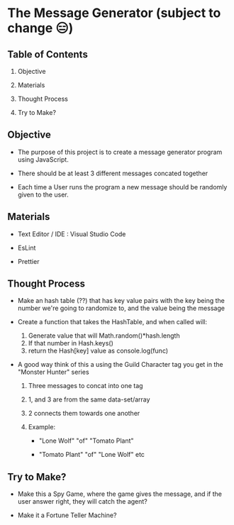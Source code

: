# The Message Generator  (subject to change :expressionless:)

## **Table of Contents**

1. Objective

2. Materials

3. Thought Process

4. Try to Make?

## Objective

+ The purpose of this project is to create a message generator program using JavaScript.

+ There should be at least 3 different messages concated together

+ Each time a User runs the program a new message should be randomly given to the user.

## Materials

+ Text Editor / IDE : Visual Studio Code

+ EsLint

+ Prettier

## Thought Process

+ Make an hash table (??) that has key value pairs with the key being the number we're going to randomize to, and the value being the message

+ Create a function that takes the HashTable, and when called will:
    1. Generate value that will Math.random()*hash.length
    2. If that number in Hash.keys()
    3. return the Hash\[key] value as console.log(func)

+ A good way think of this a using the Guild Character tag you get in the "Monster Hunter" series
    1. Three messages to concat into one tag

    2. 1, and 3 are from the same data-set/array

    3. 2 connects them towards one another

    4. Example:

        + "Lone Wolf" "of" "Tomato Plant"

        + "Tomato Plant" "of" "Lone Wolf" etc

## Try to Make?

+ Make this a Spy Game, where the game gives the message, and if the user answer right, they will catch the agent?

+ Make it a Fortune Teller Machine?
